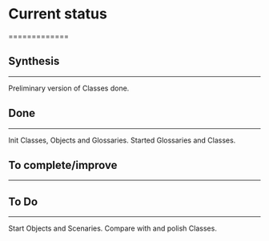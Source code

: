 # Current status
=============

## Synthesis
--------
Preliminary version of Classes done.
  
  
## Done
----
Init Classes, Objects and Glossaries.
Started Glossaries and Classes.
  
  
## To complete/improve
---------------------

  
    
## To Do
-------
Start Objects and Scenaries.
Compare with and polish Classes.



